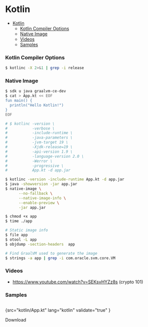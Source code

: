 # Kotlin

<!-- TOC -->
* [Kotlin](#kotlin)
    * [Kotlin Compiler Options](#kotlin-compiler-options)
    * [Native Image](#native-image)
    * [Videos](#videos)
    * [Samples](#samples)
<!-- TOC -->

### Kotlin Compiler Options

  ```bash
  $ kotlinc -X 2>&1 | grep -i release
  ```

### Native Image

```bash
$ sdk u java graalvm-ce-dev
$ cat > App.kt << EOF
fun main() {
  println("Hello Kotlin!")
}
EOF

# $ kotlinc -version \
#           -verbose \
#           -include-runtime \
#           -java-parameters \
#           -jvm-target 19 \
#           -Xjdk-release=19 \
#           -api-version 1.9 \
#           -language-version 2.0 \
#           -Werror \
#           -progressive \
#           App.kt -d app.jar

$ kotlinc -version -include-runtime App.kt -d app.jar
$ java -showversion -jar app.jar
$ native-image \
      --no-fallback \
      --native-image-info \
      --enable-preview \
      -jar app.jar

$ chmod +x app
$ time ./app

# Static image info
$ file app
$ otool -L app
$ objdump -section-headers  app

# Find GraalVM used to generate the image
$ strings -a app | grep -i com.oracle.svm.core.VM
```

### Videos

* https://www.youtube.com/watch?v=SEKsvHYZz8s (crypto 101)

### Samples

```kotlin
```

{src="kotlin/App.kt" lang="kotlin" validate="true" }

Download <res resource-id="movie-data" instance="openjdk-playground">
